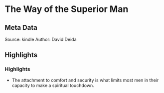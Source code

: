 # The Way of the Superior Man

## Meta Data

Source:  kindle 
Author: David Deida

## Highlights

### Highlights

- The attachment to comfort and security is what limits most men in their capacity to make a spiritual touchdown.
